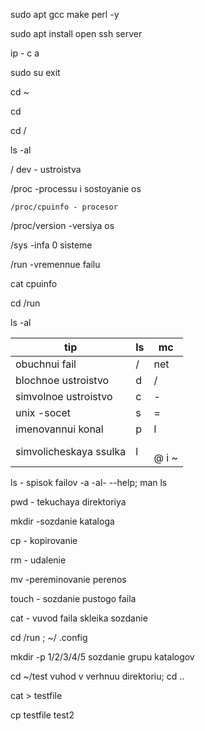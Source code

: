 sudo apt gcc make perl -y

sudo apt install open ssh server

ip - c a

sudo su exit

cd ~

cd

cd /

ls  -al

/ dev  - ustroistva

/proc -processu i sostoyanie os

    /proc/cpuinfo - procesor

   /proc/version -versiya os

\/sys -infa 0 sisteme

/run -vremennue failu

cat cpuinfo

cd /run

ls -al

| tip                    | ls | mc          |
| ---------------------- | -- | ----------- |
| obuchnui fail          | /  | net         |
| blochnoe ustroistvo    | d  | /           |
| simvolnoe ustroistvo   | c  | -           |
| unix -socet            | s  | =           |
| imenovannui konal      | p  | l           |
| simvolicheskaya ssulka | l  | <br />@ i ~ |

ls  - spisok failov -a -al-  --help; man ls

pwd - tekuchaya direktoriya

mkdir -sozdanie kataloga

cp - kopirovanie

rm - udalenie

mv -pereminovanie perenos

touch -  sozdanie pustogo faila

cat - vuvod faila skleika sozdanie	

  cd /run ; ~/ .config

mkdir -p  1/2/3/4/5 sozdanie grupu katalogov

cd ~/test vuhod v verhnuu direktoriu; cd ..

cat > testfile

cp testfile test2
